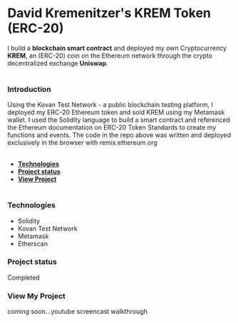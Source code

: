 
# **David Kremenitzer's KREM Token (ERC-20)**

I build a **blockchain smart contract** and deployed my own Cryptocurrency **KREM**, an (ERC-20) coin on the Ethereum network through the crypto decentralized exchange **Uniswap**.
\
&nbsp;

### **Introduction**

Using the Kovan Test Network - a public blockchain testing platform, I deployed my ERC-20 Ethereum token and sold KREM using my Metamask wallet. I used the Solidity language to build a smart contract and referenced the Ethereum documentation on ERC-20 Token Standards to create my functions and events. The code in the repo above was written and deployed exclusively in the browser with remix.ethereum.org
\
&nbsp;
  [](#)

  - [**Technologies**](#technologies)
  - [**Project status**](#project-status)
  - [**View Project**](#other-information)
\
&nbsp;

### **Technologies**

- Solidity
- Kovan Test Network
- Metamask
- Etherscan

### **Project status**

Completed

### **View My Project**

coming soon...youtube screencast walkthrough

